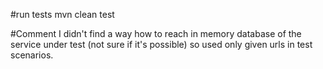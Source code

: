 #run tests
mvn clean test

#Comment
I didn't find a way how to reach in memory database of the service under test (not sure if it's possible) so used only given urls in test scenarios.